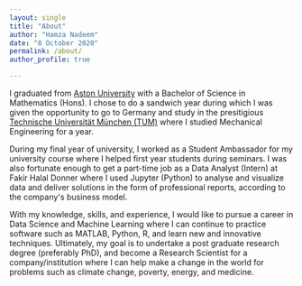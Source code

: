 ```yaml
---
layout: single
title: "About"
author: "Hamza Nadeem"
date: "8 October 2020"
permalink: /about/
author_profile: true

---
```


I graduated from [Aston University](https://www.aston.ac.uk/) with a Bachelor of Science in Mathematics (Hons). I chose to do a sandwich year during which I was given the opportunity to go to Germany and study in the presitigious [Technische Universität München (TUM)](https://www.tum.de/en/) where I studied Mechanical Engineering for a year. 

During my final year of university, I worked as a Student Ambassador for my university course where I helped first year students during seminars. I was also fortunate enough to get a part-time job as a Data Analyst (Intern) at Fakir Halal Donner where I used Jupyter (Python) to analyse and visualize data and deliver solutions in the form of professional reports, according to the company's business model. 

With my knowledge, skills, and experience, I would like to pursue a career in Data Science and Machine Learning where I can continue to practice software such as MATLAB, Python, R, and learn new and innovative techniques. Ultimately, my goal is to undertake a post graduate research degree (preferably PhD), and become a Research Scientist for a company/institution where I can help make a change in the world for problems such as climate change, poverty, energy, and medicine.
